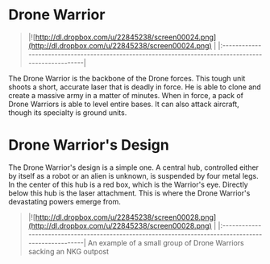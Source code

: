 # **Drone Warrior** #
> |![http://dl.dropbox.com/u/22845238/screen00024.png](http://dl.dropbox.com/u/22845238/screen00024.png) |
|:-----------------------------------------------------------------------------------------------------|

The Drone Warrior is the backbone of the Drone forces. This tough unit shoots a short, accurate laser that is deadly in force. He is able to clone and create a massive army in a matter of minutes. When in force, a pack of Drone Warriors is able to level entire bases. It can also attack aircraft, though its specialty is ground units.


# **Drone Warrior's Design** #

The Drone Warrior's design is a simple one. A central hub, controlled either by itself as a robot or an alien is unknown, is suspended by four metal legs. In the center of this hub is a red box, which is the Warrior's eye. Directly below this hub is the laser attachment. This is where the Drone Warrior's devastating powers emerge from.

> |![http://dl.dropbox.com/u/22845238/screen00028.png](http://dl.dropbox.com/u/22845238/screen00028.png) |
|:-----------------------------------------------------------------------------------------------------|
An example of a small group of Drone Warriors sacking an NKG outpost
